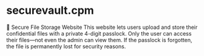 # securevault.cpm
🔐 Secure File Storage Website  This website lets users upload and store their confidential files with a private 4-digit passlock. Only the user can access their files—not even the admin can view them. If the passlock is forgotten, the file is permanently lost for security reasons.

